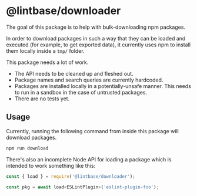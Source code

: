 # @lintbase/downloader

The goal of this package is to help with bulk-downloading npm packages.

In order to download packages in such a way that they can be loaded and executed (for example, to get exported data), it currently uses npm to install them locally inside a `tmp/` folder.

This package needs a lot of work.

- The API needs to be cleaned up and fleshed out.
- Package names and search queries are currently hardcoded.
- Packages are installed locally in a potentially-unsafe manner. This needs to run in a sandbox in the case of untrusted packages.
- There are no tests yet.

## Usage

Currently, running the following command from inside this package will download packages.

```sh
npm run download
```

There's also an incomplete Node API for loading a package which is intended to work something like this:

```js
const { load } = require('@lintbase/downloader');

const pkg = await load<ESLintPlugin>('eslint-plugin-foo');
```
